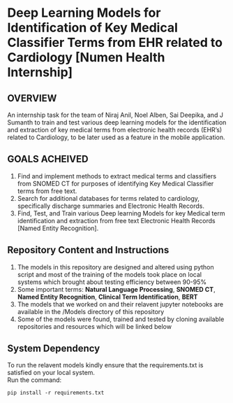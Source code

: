 # Deep Learning Models for Identification of Key Medical Classifier Terms from EHR related to Cardiology [Numen Health Internship]

## OVERVIEW
An internship task for the team of Niraj Anil, Noel Alben, Sai Deepika, and J Sumanth to train and test various deep learning models for the identification and extraction of key medical terms from electronic health records (EHR’s) related to Cardiology, to be later used as a feature in the mobile application.

## GOALS ACHEIVED
1. Find and implement methods to extract medical terms and classifiers from SNOMED CT for purposes of identifying Key Medical Classifier terms from free text.
1. Search for additional databases for terms related to cardiology, specifically discharge summaries and Electronic Health Records.
1. Find, Test, and Train various Deep learning Models for key Medical term identification and extraction from free text Electronic Health Records [Named Entity Recognition].

## Repository Content and Instructions
1. The models in this repository are designed and altered using python script and most of the training of the models took place on local systems which brought about testing efficiency between 90-95%
2. Some important terms: **Natural Language Processing**, **SNOMED CT**, **Named Entity Recognition**, **Clinical Term Identification**, **BERT**
3. The models that we worked on and their relavent jupyter notebooks are available in the /Models directory of this repository
4. Some of the models were found, trained and tested by cloning available repositories and resources which will be linked below

## System Dependency
To run the relavent models kindly ensure that the requirements.txt is satisfied on your local system. <br>Run the command:
<pre><code>pip install -r requirements.txt
</code></pre>
